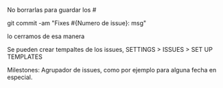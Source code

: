 No borrarlas para guardar los #

git commit -am "Fixes #{Numero de issue}: msg"

lo cerramos de esa manera


Se pueden crear tempaltes de los issues, SETTINGS > ISSUES > SET UP TEMPLATES

Milestones: Agrupador de issues, como por ejemplo para alguna fecha en especial.